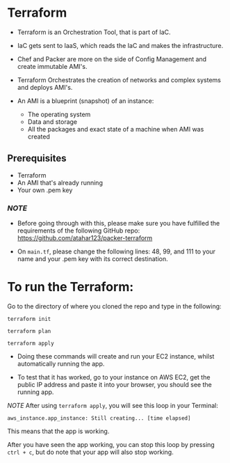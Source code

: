 # Terraform

- Terraform is an Orchestration Tool, that is part of IaC.

- IaC gets sent to IaaS, which reads the IaC and makes the infrastructure.

- Chef and Packer are more on the side of Config Management and create immutable AMI's.

- Terraform Orchestrates the creation of networks and complex systems and deploys AMI's.

- An AMI is a blueprint (snapshot) of an instance:
  - The operating system
  - Data and storage
  - All the packages and exact state of a machine when AMI was created


## Prerequisites
- Terraform
- An AMI that's already running
- Your own .pem key

### *NOTE*
- Before going through with this, please make sure you have fulfilled the requirements of the following GitHub repo: https://github.com/atahar123/packer-terraform

- On ```main.tf```, please change the following lines: 48, 99, and 111 to your name and your .pem key with its correct destination.

# To run the Terraform:
Go to the directory of where you cloned the repo and type in the following:
```
terraform init
```
```
terraform plan
```
```
terraform apply
```

- Doing these commands will create and run your EC2 instance, whilst automatically running the app.

- To test that it has worked, go to your instance on AWS EC2, get the public IP address and paste it into your browser, you should see the running app.

*NOTE*
After using ```terraform apply```, you will see this loop in your Terminal:
```
aws_instance.app_instance: Still creating... [time elapsed]
```
This means that the app is working.

After you have seen the app working, you can stop this loop by pressing ```ctrl + c```, but do note that your app will also stop working.
